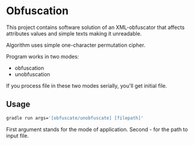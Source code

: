 # Obfuscation
This project contains software solution of an XML-obfuscator that affects attributes values and simple texts making it unreadable.

Algorithm uses simple one-character permutation cipher.

Program works in two modes:
- obfuscation
- unobfuscation

If you process file in these two modes serially, you'll get initial file.

## Usage

```bash
gradle run args='[obfuscate/unobfuscate] [filepath]'
``` 

First argument stands for the mode of application.
Second - for the path to input file.
